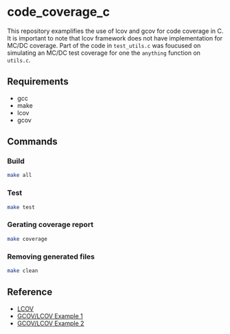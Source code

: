 # code_coverage_c
This repository examplifies the use of lcov and gcov for code coverage in C. 
It is important to note that lcov framework does not have implementation for MC/DC coverage.
Part of the code in `test_utils.c` was foucused on simulating an MC/DC test coverage for one the `anything`
function on `utils.c`.

## Requirements

* gcc
* make
* lcov
* gcov

## Commands

### Build

```bash
make all
```
### Test

```bash
make test
```
### Gerating coverage report

```bash
make coverage
```
### Removing generated files
```bash
make clean
```

## Reference
* [LCOV](https://github.com/linux-test-project/lcov) 
* [GCOV/LCOV Example 1](https://github.com/shenxianpeng/gcov-example) 
* [GCOV/LCOV Example 2](https://github.com/akafael/c-project-template) 